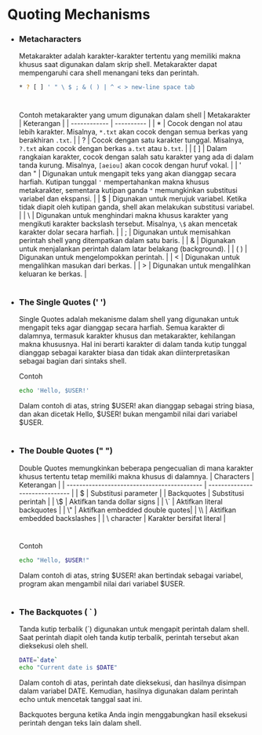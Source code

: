 # Quoting Mechanisms
- ### Metacharacters
    Metakarakter adalah karakter-karakter tertentu yang memiliki makna khusus saat digunakan dalam skrip shell. Metakarakter dapat mempengaruhi cara shell menangani teks dan perintah.
    ```sh
    * ? [ ] ' " \ $ ; & ( ) | ^ < > new-line space tab
    ```
    #
    Contoh metakarakter yang umum digunakan dalam shell 
    | Metakarakter | Keterangan |
    | ------------ | ---------- |
    | *            | Cocok dengan nol atau lebih karakter. Misalnya, `*.txt` akan cocok dengan semua berkas yang berakhiran `.txt`. |
    | ?            | Cocok dengan satu karakter tunggal. Misalnya, `?.txt` akan cocok dengan berkas `a.txt` atau `b.txt`. |
    | [ ]          | Dalam rangkaian karakter, cocok dengan salah satu karakter yang ada di dalam tanda kurung. Misalnya, `[aeiou]` akan cocok dengan huruf vokal. |
    | ' dan "      | Digunakan untuk mengapit teks yang akan dianggap secara harfiah. Kutipan tunggal `'` mempertahankan makna khusus metakarakter, sementara kutipan ganda `"` memungkinkan substitusi variabel dan ekspansi. |
    | $            | Digunakan untuk merujuk variabel. Ketika tidak diapit oleh kutipan ganda, shell akan melakukan substitusi variabel. |
    | \            | Digunakan untuk menghindari makna khusus karakter yang mengikuti karakter backslash tersebut. Misalnya, `\$` akan mencetak karakter dolar secara harfiah. |
    | ;            | Digunakan untuk memisahkan perintah shell yang ditempatkan dalam satu baris. |
    | &            | Digunakan untuk menjalankan perintah dalam latar belakang (background). |
    | ( )          | Digunakan untuk mengelompokkan perintah. |
    | <            | Digunakan untuk mengalihkan masukan dari berkas. |
    | >            | Digunakan untuk mengalihkan keluaran ke berkas. |
#

- ### The Single Quotes (' ')
    Single Quotes adalah mekanisme dalam shell yang digunakan untuk mengapit teks agar dianggap secara harfiah. Semua karakter di dalamnya, termasuk karakter khusus dan metakarakter, kehilangan makna khususnya. Hal ini berarti karakter di dalam tanda kutip tunggal dianggap sebagai karakter biasa dan tidak akan diinterpretasikan sebagai bagian dari sintaks shell.

    Contoh
    ```sh
    echo 'Hello, $USER!'
    ```
    Dalam contoh di atas, string $USER! akan dianggap sebagai string biasa, dan akan dicetak Hello, $USER! bukan mengambil nilai dari variabel $USER.
#
- ### The Double Quotes (" ")
    Double Quotes memungkinkan beberapa pengecualian di mana karakter khusus tertentu tetap memiliki makna khusus di dalamnya. 
    | Characters    | Keterangan          |
    | ------------------------------------------- | ------------------------------ |
    | $                                          | Substitusi parameter           |
    | Backquotes                                | Substitusi perintah            |
    | \\$                                         | Aktifkan tanda dollar signs   |
    | \\`                                         | Aktifkan literal backquotes |
    | \\"                                         | Aktifkan embedded double quotes|
    | \\\                                         | Aktifkan embedded backslashes |
    | \\ character                  | Karakter bersifat literal      |

    #
    Contoh
    ```sh
    echo "Hello, $USER!"
    ```
    Dalam contoh di atas, string $USER! akan bertindak sebagai variabel, program akan mengambil nilai dari variabel $USER.
#
- ### The Backquotes ( ` )
    Tanda kutip terbalik (`) digunakan untuk mengapit perintah dalam shell. Saat perintah diapit oleh tanda kutip terbalik, perintah tersebut akan dieksekusi oleh shell.
    ```sh
    DATE=`date`
    echo "Current date is $DATE"
    ```
    Dalam contoh di atas, perintah date dieksekusi, dan hasilnya disimpan dalam variabel DATE. Kemudian, hasilnya digunakan dalam perintah echo untuk mencetak tanggal saat ini. 
    
    Backquotes berguna ketika Anda ingin menggabungkan hasil eksekusi perintah dengan teks lain dalam shell.